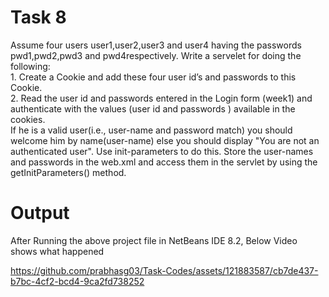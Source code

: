 # Task 8
<p>Assume four users user1,user2,user3 and user4 having the passwords pwd1,pwd2,pwd3 and pwd4respectively. Write a servelet for doing the following:<br>
1. Create a Cookie and add these four user id’s and passwords to this Cookie.<br>
2. Read the user id and passwords entered in the Login form (week1) and authenticate with the values (user id and passwords ) available in the cookies.<br>
If he is a valid user(i.e., user-name and password match) you should welcome him by name(user-name) else you should display "You are not an authenticated user".
Use init-parameters to do this. Store the user-names and passwords in the web.xml and access them in the servlet by using the getInitParameters() method.</p>

# Output 
After Running the above project file in NetBeans IDE 8.2, Below Video shows what happened


https://github.com/prabhasg03/Task-Codes/assets/121883587/cb7de437-b7bc-4cf2-bcd4-9ca2fd738252

